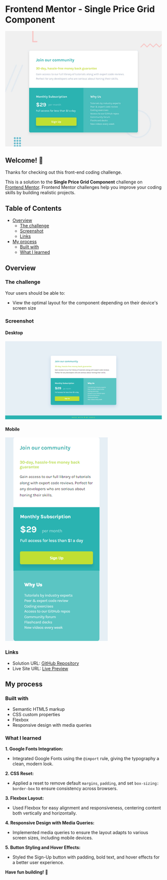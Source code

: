 # Frontend Mentor - Single Price Grid Component

![Design preview for the Single price grid component coding challenge](./design/desktop-preview.jpg)

## Welcome! 👋

Thanks for checking out this front-end coding challenge.

This is a solution to the **Single Price Grid Component** challenge on [Frontend Mentor](https://www.frontendmentor.io). Frontend Mentor challenges help you improve your coding skills by building realistic projects.

## Table of Contents

- [Overview](#overview)
  - [The challenge](#the-challenge)
  - [Screenshot](#screenshot)
  - [Links](#links)
- [My process](#my-process)
  - [Built with](#built-with)
  - [What I learned](#what-i-learned)

## Overview

### The challenge

Your users should be able to:

- View the optimal layout for the component depending on their device's screen size

### Screenshot

#### Desktop
![Screenshot](./assets/images/desktop-preview.png)

#### Mobile
![Screenshot](./assets/images/phone-preview.png)

### Links

- Solution URL: [GitHub Repository](https://github.com/harisdev-netizen/single-price-component)
- Live Site URL: [Live Preview](https://community-subscription.netlify.app/)

## My process

### Built with

- Semantic HTML5 markup
- CSS custom properties
- Flexbox
- Responsive design with media queries

### What I learned

**1. Google Fonts Integration:**
  - Integrated Google Fonts using the `@import` rule, giving the typography a clean, modern look.

**2. CSS Reset:**
  - Applied a reset to remove default `margins`, `padding`, and set `box-sizing: border-box` to ensure consistency across browsers.

**3. Flexbox Layout:**
  - Used Flexbox for easy alignment and responsiveness, centering content both vertically and horizontally.

**4. Responsive Design with Media Queries:**
  - Implemented media queries to ensure the layout adapts to various screen sizes, including mobile devices.

**5. Button Styling and Hover Effects:**
  - Styled the Sign-Up button with padding, bold text, and hover effects for a better user experience.

**Have fun building!** 🚀